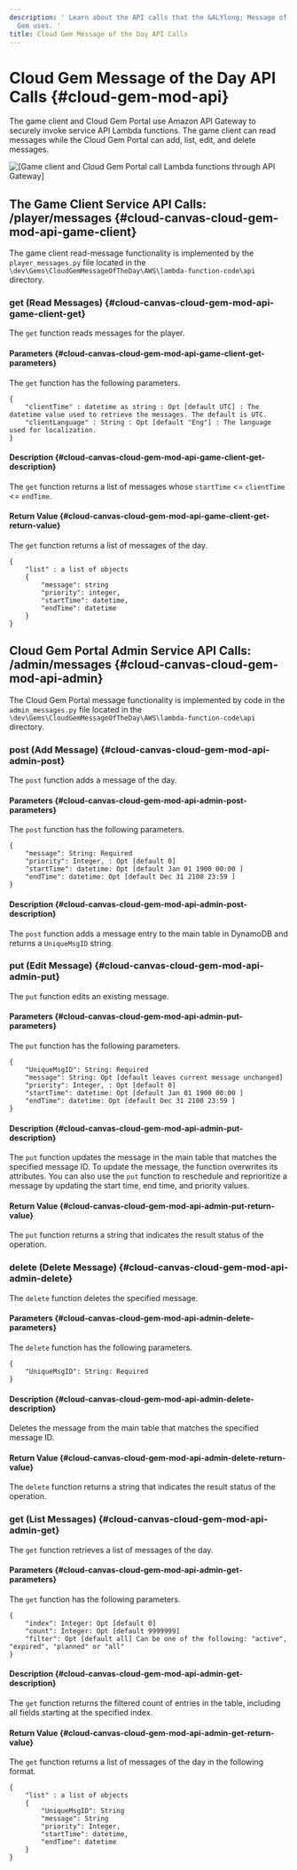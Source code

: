 ```yaml
---
description: ' Learn about the API calls that the &ALYlong; Message of the Day Cloud
  Gem uses. '
title: Cloud Gem Message of the Day API Calls
---
```

# Cloud Gem Message of the Day API Calls {#cloud-gem-mod-api}

The game client and Cloud Gem Portal use Amazon API Gateway to securely invoke service API Lambda functions\. The game client can read messages while the Cloud Gem Portal can add, list, edit, and delete messages\.

![\[Game client and Cloud Gem Portal call Lambda functions through API Gateway\]](/images/userguide/cloud_canvas/cloud-canvas-cloud-gem-mod-details-diag.png)

## The Game Client Service API Calls: /player/messages {#cloud-canvas-cloud-gem-mod-api-game-client}

The game client read\-message functionality is implemented by the `player_messages.py` file located in the `\dev\Gems\CloudGemMessageOfTheDay\AWS\lambda-function-code\api` directory\.

### get \(Read Messages\) {#cloud-canvas-cloud-gem-mod-api-game-client-get}

The `get` function reads messages for the player\.

#### Parameters {#cloud-canvas-cloud-gem-mod-api-game-client-get-parameters}

The `get` function has the following parameters\.

```
{
    "clientTime" : datetime as string : Opt [default UTC] : The datetime value used to retrieve the messages. The default is UTC.
    "clientLanguage" : String : Opt [default "Eng"] : The language used for localization.
}
```

#### Description {#cloud-canvas-cloud-gem-mod-api-game-client-get-description}

The `get` function returns a list of messages whose `startTime` <= `clientTime` <= `endTime`\.

#### Return Value {#cloud-canvas-cloud-gem-mod-api-game-client-get-return-value}

The `get` function returns a list of messages of the day\.

```
{
    "list" : a list of objects
    {
        "message": string
        "priority": integer,
        "startTime": datetime,
        "endTime": datetime
    }
}
```

## Cloud Gem Portal Admin Service API Calls: /admin/messages {#cloud-canvas-cloud-gem-mod-api-admin}

The Cloud Gem Portal message functionality is implemented by code in the `admin_messages.py` file located in the `\dev\Gems\CloudGemMessageOfTheDay\AWS\lambda-function-code\api` directory\.

### post \(Add Message\) {#cloud-canvas-cloud-gem-mod-api-admin-post}

The `post` function adds a message of the day\.

#### Parameters {#cloud-canvas-cloud-gem-mod-api-admin-post-parameters}

The `post` function has the following parameters\.

```
{
    "message": String: Required
    "priority": Integer, : Opt [default 0]
    "startTime": datetime: Opt [default Jan 01 1900 00:00 ]
    "endTime": datetime: Opt [default Dec 31 2100 23:59 ]
}
```

#### Description {#cloud-canvas-cloud-gem-mod-api-admin-post-description}

The `post` function adds a message entry to the main table in DynamoDB and returns a `UniqueMsgID` string\.

### put \(Edit Message\) {#cloud-canvas-cloud-gem-mod-api-admin-put}

The `put` function edits an existing message\.

#### Parameters {#cloud-canvas-cloud-gem-mod-api-admin-put-parameters}

The `put` function has the following parameters\.

```
{
    "UniqueMsgID": String: Required
    "message": String: Opt [default leaves current message unchanged]
    "priority": Integer, : Opt [default 0]
    "startTime": datetime: Opt [default Jan 01 1900 00:00 ]
    "endTime": datetime: Opt [default Dec 31 2100 23:59 ]
}
```

#### Description {#cloud-canvas-cloud-gem-mod-api-admin-put-description}

The `put` function updates the message in the main table that matches the specified message ID\. To update the message, the function overwrites its attributes\. You can also use the `put` function to reschedule and reprioritize a message by updating the start time, end time, and priority values\.

#### Return Value {#cloud-canvas-cloud-gem-mod-api-admin-put-return-value}

The `put` function returns a string that indicates the result status of the operation\.

### delete \(Delete Message\) {#cloud-canvas-cloud-gem-mod-api-admin-delete}

The `delete` function deletes the specified message\.

#### Parameters {#cloud-canvas-cloud-gem-mod-api-admin-delete-parameters}

The `delete` function has the following parameters\.

```
{
    "UniqueMsgID": String: Required
}
```

#### Description {#cloud-canvas-cloud-gem-mod-api-admin-delete-description}

Deletes the message from the main table that matches the specified message ID\.

#### Return Value {#cloud-canvas-cloud-gem-mod-api-admin-delete-return-value}

The `delete` function returns a string that indicates the result status of the operation\.

### get \(List Messages\) {#cloud-canvas-cloud-gem-mod-api-admin-get}

The `get` function retrieves a list of messages of the day\.

#### Parameters {#cloud-canvas-cloud-gem-mod-api-admin-get-parameters}

The `get` function has the following parameters\.

```
{
    "index": Integer: Opt [default 0]
    "count": Integer: Opt [default 9999999]
    "filter": Opt [default all] Can be one of the following: "active", "expired", "planned" or "all"
}
```

#### Description {#cloud-canvas-cloud-gem-mod-api-admin-get-description}

The `get` function returns the filtered count of entries in the table, including all fields starting at the specified index\.

#### Return Value {#cloud-canvas-cloud-gem-mod-api-admin-get-return-value}

The `get` function returns a list of messages of the day in the following format\.

```
{
    "list" : a list of objects
    {
        "UniqueMsgID": String
        "message": String
        "priority": Integer,
        "startTime": datetime,
        "endTime": datetime
    }
}
```